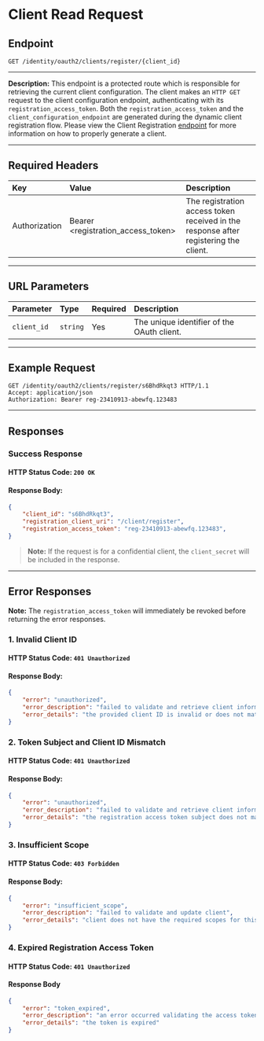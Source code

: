 # Client Read Request

## Endpoint
```http
GET /identity/oauth2/clients/register/{client_id}
```
---

**Description:**
This endpoint is a protected route which is responsible for retrieving the current client configuration. The client makes an `HTTP GET` request to the client configuration endpoint, authenticating with its `registration_access_token`. Both the `registration_access_token` and the `client_configuration_endpoint` are generated during the dynamic client registration flow. Please view the Client Registration [endpoint](client_registration.md) for more information on how to properly generate a client.

--- 

## Required Headers
| Key             | Value                              | Description                                                                          |
| :-------------- | :----------------------------      | :------------------------------------------------------------------------------------|
| Authorization   | Bearer <registration_access_token> | The registration access token received in the response after registering the client. |

---

## URL Parameters
| Parameter            | Type          | Required | Description                                                                |
| :--------------------| :-------------| :--------| :--------------------------------------------------------------------------|
| `client_id`            | `string`        | Yes      | The unique identifier of the OAuth client.                                 |

---

## Example Request
```http
GET /identity/oauth2/clients/register/s6BhdRkqt3 HTTP/1.1
Accept: application/json
Authorization: Bearer reg-23410913-abewfq.123483
```

---

## Responses

### Success Response
#### HTTP Status Code: `200 OK`
#### Response Body:
```json
{
    "client_id": "s6BhdRkqt3",
    "registration_client_uri": "/client/register",
    "registration_access_token": "reg-23410913-abewfq.123483",
}
```
>**Note:** If the request is for a confidential client, the `client_secret` will be included in the response.

---

## Error Responses
**Note:** The `registration_access_token` will immediately be revoked before returning the error responses.

### 1. Invalid Client ID
#### HTTP Status Code: `401 Unauthorized`
#### Response Body:
```json
{
    "error": "unauthorized",
    "error_description": "failed to validate and retrieve client information",
    "error_details": "the provided client ID is invalid or does not match the registered credentials"
}
```

### 2. Token Subject and Client ID Mismatch
#### HTTP Status Code: `401 Unauthorized`
#### Response Body:
```json
{
    "error": "unauthorized",
    "error_description": "failed to validate and retrieve client information",
    "error_details": "the registration access token subject does not match with the client ID in the request"
}
```

### 3. Insufficient Scope
#### HTTP Status Code: `403 Forbidden`
#### Response Body:
```json
{
    "error": "insufficient_scope",
    "error_description": "failed to validate and update client",
    "error_details": "client does not have the required scopes for this request"
}
```

### 4. Expired Registration Access Token
#### HTTP Status Code: `401 Unauthorized`
#### Response Body
```json
{
    "error": "token_expired",
    "error_description": "an error occurred validating the access token",
    "error_details": "the token is expired"
}


